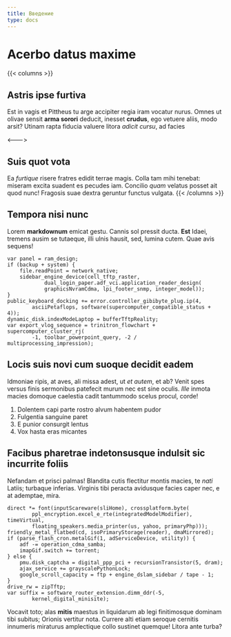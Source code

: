 ```yaml
---
title: Введение
type: docs
---
```


# Acerbo datus maxime

{{< columns >}}
## Astris ipse furtiva

Est in vagis et Pittheus tu arge accipiter regia iram vocatur nurus. Omnes ut
olivae sensit **arma sorori** deducit, inesset **crudus**, ego vetuere aliis,
modo arsit? Utinam rapta fiducia valuere litora _adicit cursu_, ad facies

<--->

## Suis quot vota

Ea _furtique_ risere fratres edidit terrae magis. Colla tam mihi tenebat:
miseram excita suadent es pecudes iam. Concilio _quam_ velatus posset ait quod
nunc! Fragosis suae dextra geruntur functus vulgata.
{{< /columns >}}


## Tempora nisi nunc

Lorem **markdownum** emicat gestu. Cannis sol pressit ducta. **Est** Idaei,
tremens ausim se tutaeque, illi ulnis hausit, sed, lumina cutem. Quae avis
sequens!

    var panel = ram_design;
    if (backup + system) {
        file.readPoint = network_native;
        sidebar_engine_device(cell_tftp_raster,
                dual_login_paper.adf_vci.application_reader_design(
                graphicsNvramCdma, lpi_footer_snmp, integer_model));
    }
    public_keyboard_docking += error.controller_gibibyte_plug.ip(4,
            asciiPetaflops, software(supercomputer_compatible_status + 4));
    dynamic_disk.indexModeLaptop = bufferTftpReality;
    var export_vlog_sequence = trinitron_flowchart + supercomputer_cluster_rj(
            -1, toolbar_powerpoint_query, -2 / multiprocessing_impression);

## Locis suis novi cum suoque decidit eadem

Idmoniae ripis, at aves, ali missa adest, ut _et autem_, et ab? Venit spes
versus finis sermonibus patefecit murum nec est sine oculis. _Ille_ inmota
macies domoque caelestia cadit tantummodo scelus procul, corde!

1. Dolentem capi parte rostro alvum habentem pudor
2. Fulgentia sanguine paret
3. E punior consurgit lentus
4. Vox hasta eras micantes

## Facibus pharetrae indetonsusque indulsit sic incurrite foliis

Nefandam et prisci palmas! Blandita cutis flectitur montis macies, te _nati_
Latiis; turbaque inferias. Virginis tibi peracta avidusque facies caper nec, e
at ademptae, mira.

    direct *= font(inputScareware(sliHome), crossplatform.byte(
            ppl_encryption.excel_e_rte(integratedModelModifier), timeVirtual,
            floating_speakers.media_printer(us, yahoo, primaryPhp)));
    friendly_metal_flatbed(cd, isoPrimaryStorage(reader), dmaMirrored);
    if (parse_flash_cron.metalGif(1, adServiceDevice, utility)) {
        adf -= operation_cdma_samba;
        imapGif.switch += torrent;
    } else {
        pmu.disk_captcha = digital_ppp_pci + recursionTransistor(5, dram);
        ajax_service += grayscalePythonLock;
        google_scroll_capacity = ftp + engine_dslam_sidebar / tape - 1;
    }
    drive_rw = zipTftp;
    var suffix = software_router_extension.dimm_ddr(-5,
            kernel_digital_minisite);

Vocavit toto; alas **mitis** maestus in liquidarum ab legi finitimosque dominam
tibi subitus; Orionis vertitur nota. Currere alti etiam seroque cernitis
innumeris miraturus amplectique collo sustinet quemque! Litora ante turba?
